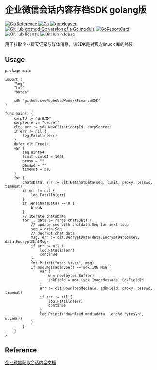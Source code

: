 # 企业微信会话内容存档SDK golang版 

[![Go Reference](https://pkg.go.dev/badge/github.com/bububa/WeWorkFinanceSDK.svg)](https://pkg.go.dev/github.com/bububa/WeWorkFinanceSDK)
[![Go](https://github.com/bububa/WeWorkFinanceSDK/actions/workflows/go.yml/badge.svg)](https://github.com/bububa/WeWorkFinanceSDK/actions/workflows/go.yml)
[![goreleaser](https://github.com/bububa/WeWorkFinanceSDK/actions/workflows/goreleaser.yml/badge.svg)](https://github.com/bububa/WeWorkFinanceSDK/actions/workflows/goreleaser.yml)
[![GitHub go.mod Go version of a Go module](https://img.shields.io/github/go-mod/go-version/bububa/WeWorkFinanceSDK.svg)](https://github.com/bububa/WeWorkFinanceSDK)
[![GoReportCard](https://goreportcard.com/badge/github.com/bububa/WeWorkFinanceSDK)](https://goreportcard.com/report/github.com/bububa/WeWorkFinanceSDK)
[![GitHub license](https://img.shields.io/github/license/bububa/WeWorkFinanceSDK.svg)](https://github.com/bububa/WeWorkFinanceSDK/blob/master/LICENSE)
[![GitHub release](https://img.shields.io/github/release/bububa/WeWorkFinanceSDK.svg)](https://GitHub.com/bububa/WeWorkFinanceSDK/releases/)

用于拉取企业聊天记录与媒体消息，该SDK是对官方linux c库的封装

## Usage
```golang
package main

import (
    "log"
    "fmt"
    "bytes"

    sdk "github.com/bububa/WeWorkFinanceSDK"
)

func main() {
    corpId := "企业ID"
    corpSecre := "secret"
    clt, err := sdk.NewClient(corpId, corpSecret)
    if err != nil {
        log.Fatalln(err)
    }
    defer clt.Free()
    var (
        seq uint64 
        limit uint64 = 1000
        proxy = ""
        passwd = ""
        timeout = 300
    )
    for {
        chatsData, err := clt.GetChatData(seq, limit, proxy, passwd, timeout)
        if err != nil {
            log.Fatalln(err)
        }
        if len(chatsData) == 0 {
            break
        }
        // iterate chatsData
        for _, data := range chatsData {
            // update seq with chatdata.Seq for next loop
            seq = data.Seq
            // decrypt chat data
            msg, err := clt.DecryptData(data.EncryptRandomKey, data.EncryptChatMsg)
            if err != nil {
                log.Fatalln(err)
                continue
            }
            fmt.Printf("msg: %+v\n", msg)
            if msg.MessageType() == sdk.IMG_MSG {
                var (
                    w = new(bytes.Buffer) 
                    sdkField = msg.(sdk.ImageMessage).SdkFieldId
                )
                err := clt.DownloadMedia(w, sdkField, proxy, passwd, timeout)
                if err != nil {
                    log.Fatalln(err)
                    continue
                }
                log.Printf("download mediadata, len:%d bytes\n", w.Len())
            }
        }
    }
}
```

## Reference
[企业微信获取会话内容文档](https://work.weixin.qq.com/api/doc/90000/90135/91774)

